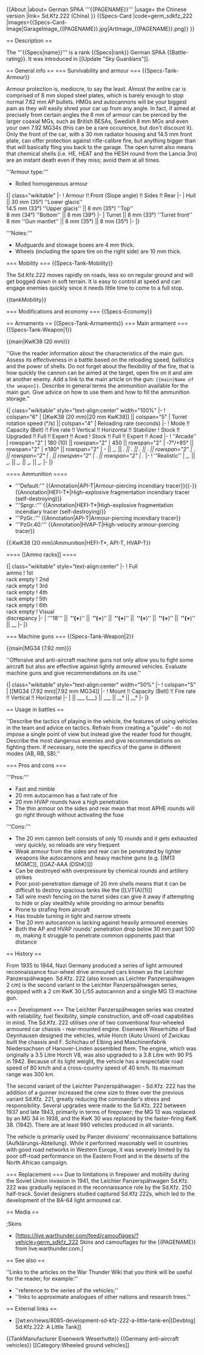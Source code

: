 {{About
|about= German SPAA '''{{PAGENAME}}'''
|usage= the Chinese version
|link= Sd.Kfz.222 (China)
}}
{{Specs-Card
|code=germ_sdkfz_222
|images={{Specs-Card-Image|GarageImage_{{PAGENAME}}.jpg|ArtImage_{{PAGENAME}}.png}}
}}

== Description ==
<!-- ''In the description, the first part should be about the history of the creation and combat usage of the vehicle, as well as its key features. In the second part, tell the reader about the ground vehicle in the game. Insert a screenshot of the vehicle, so that if the novice player does not remember the vehicle by name, he will immediately understand what kind of vehicle the article is talking about.'' -->
The '''{{Specs|name}}''' is a rank {{Specs|rank}} German SPAA {{Battle-rating}}. It was introduced in [[Update "Sky Guardians"]].

== General info ==
=== Survivability and armour ===
{{Specs-Tank-Armour}}
<!-- ''Describe armour protection. Note the most well protected and key weak areas. Appreciate the layout of modules as well as the number and location of crew members. Is the level of armour protection sufficient, is the placement of modules helpful for survival in combat? If necessary use a visual template to indicate the most secure and weak zones of the armour.'' -->
Armour protection is, mediocre, to say the least. Almost the entire car is comprised of 8 mm sloped steel plates, which is barely enough to stop normal 7.62 mm AP bullets. HMGs and autocannons will be your biggest pain as they will easily shred your car up from any angle. In fact, if aimed at precisely from certain angles the 8 mm of armour can be pierced by the larger coaxial MGs, such as British BESAs, Swedish 8 mm MGs and even your own 7.92 MG34s (this can be a rare occurence, but don't discount it). Only the front of the car, with a 30 mm radiator housing and 14.5 mm front plate, can offer protection against rifle-calibre fire, but anything bigger than that will basically fling you back to the garage. The open turret also means that chemical shells (i.e. HE, HEAT and the HESH round from the Lancia 3ro) are an instant death even if they miss; avoid them at all times.

'''Armour type:'''

* Rolled homogeneous armour

{| class="wikitable"
|-
! Armour !! Front (Slope angle) !! Sides !! Rear
|-
| Hull || 30 mm (35°) ''Lower glacis'' <br> 14.5 mm (33°) ''Upper glacis'' || 8 mm (35°) ''Top'' <br> 8 mm (34°) ''Bottom'' || 8 mm (39°) 
|-
| Turret || 8 mm (33°) ''Turret front'' <br> 8 mm ''Gun mantlet'' || 8 mm (35°) || 8 mm (35°) 
|-
|}

'''Notes:'''

* Mudguards and stowage boxes are 4 mm thick.
* Wheels (including the spare tire on the right side) are 10 mm thick.

=== Mobility ===
{{Specs-Tank-Mobility}}
<!-- ''Write about the mobility of the ground vehicle. Estimate the specific power and manoeuvrability, as well as the maximum speed forwards and backwards.'' -->
The Sd.Kfz.222 moves rapidly on roads, less so on regular ground and will get bogged down in soft terrain. It is easy to control at speed and can engage enemies quickly since it needs little time to come to a full stop. 

{{tankMobility}}

=== Modifications and economy ===
{{Specs-Economy}}

== Armaments ==
{{Specs-Tank-Armaments}}
=== Main armament ===
{{Specs-Tank-Weapon|1}}
<!-- ''Give the reader information about the characteristics of the main gun. Assess its effectiveness in a battle based on the reloading speed, ballistics and the power of shells. Do not forget about the flexibility of the fire, that is how quickly the cannon can be aimed at the target, open fire on it and aim at another enemy. Add a link to the main article on the gun: <code><nowiki>{{main|Name of the weapon}}</nowiki></code>. Describe in general terms the ammunition available for the main gun. Give advice on how to use them and how to fill the ammunition storage.'' -->
{{main|KwK38 (20 mm)}}

''Give the reader information about the characteristics of the main gun. Assess its effectiveness in a battle based on the reloading speed, ballistics and the power of shells. Do not forget about the flexibility of the fire, that is how quickly the cannon can be aimed at the target, open fire on it and aim at another enemy. Add a link to the main article on the gun: <code><nowiki>{{main|Name of the weapon}}</nowiki></code>. Describe in general terms the ammunition available for the main gun. Give advice on how to use them and how to fill the ammunition storage.''

{| class="wikitable" style="text-align:center" width="100%"
|-
! colspan="6" | [[KwK38 (20 mm)|20 mm KwK38]] || colspan="5" | Turret rotation speed (°/s) || colspan="4" | Reloading rate (seconds)
|-
! Mode !! Capacity (Belt) !! Fire rate !! Vertical !! Horizontal !! Stabilizer
! Stock !! Upgraded !! Full !! Expert !! Aced
! Stock !! Full !! Expert !! Aced
|-
! ''Arcade''
| rowspan="2" | 180 (10) || rowspan="2" | 450 || rowspan="2" | -7°/+85° || rowspan="2" | ±180° || rowspan="2" | - || __._ || __._ || __._ || __._ || __._ || rowspan="2" | _.__ || rowspan="2" | _.__ || rowspan="2" | _.__ || rowspan="2" | _.__
|-
! ''Realistic''
| __._ || __._ || __._ || __._ || __._
|-
|}

==== Ammunition ====

* '''Default:''' {{Annotation|API-T|Armour-piercing incendiary tracer}}{{-}}{{Annotation|HEFI-T*|High-explosive fragmentation incendiary tracer (self-destroying)}}
* '''Sprgr.:''' {{Annotation|HEFI-T*|High-explosive fragmentation incendiary tracer (self-destroying)}}
* '''PzGr.:''' {{Annotation|API-T|Armour-piercing incendiary tracer}}
* '''PzGr.40:''' {{Annotation|HVAP-T|High-velocity armour-piercing tracer}}

{{:KwK38 (20 mm)/Ammunition|HEFI-T*, API-T, HVAP-T}}

==== [[Ammo racks]] ====
<!-- [[File:Ammoracks_{{PAGENAME}}.png|right|thumb|x250px|[[Ammo racks]] of the {{PAGENAME}}]] -->
<!-- '''Last updated:''' -->
{| class="wikitable" style="text-align:center"
|-
! Full<br>ammo
! 1st<br>rack empty
! 2nd<br>rack empty
! 3rd<br>rack empty
! 4th<br>rack empty
! 5th<br>rack empty
! 6th<br>rack empty
! Visual<br>discrepancy
|-
| '''18''' || __&nbsp;''(+__)'' || __&nbsp;''(+__)'' || __&nbsp;''(+__)'' || __&nbsp;''(+__)'' || __&nbsp;''(+__)'' || __&nbsp;''(+__)'' || __
|-
|}

=== Machine guns ===
{{Specs-Tank-Weapon|2}}
<!-- ''Offensive and anti-aircraft machine guns not only allow you to fight some aircraft but also are effective against lightly armoured vehicles. Evaluate machine guns and give recommendations on its use.'' -->
{{main|MG34 (7.92 mm)}}

''Offensive and anti-aircraft machine guns not only allow you to fight some aircraft but also are effective against lightly armoured vehicles. Evaluate machine guns and give recommendations on its use.''

{| class="wikitable" style="text-align:center" width="50%"
|-
! colspan="5" | [[MG34 (7.92 mm)|7.92 mm MG34]]
|-
! Mount !! Capacity (Belt) !! Fire rate !! Vertical !! Horizontal
|-
| || ___ (___) || ___ || __° || __°
|-
|}

== Usage in battles ==
<!-- ''Describe the tactics of playing in the vehicle, the features of using vehicles in the team and advice on tactics. Refrain from creating a "guide" - do not impose a single point of view but instead give the reader food for thought. Describe the most dangerous enemies and give recommendations on fighting them. If necessary, note the specifics of the game in different modes (AB, RB, SB).'' -->
''Describe the tactics of playing in the vehicle, the features of using vehicles in the team and advice on tactics. Refrain from creating a "guide" - do not impose a single point of view but instead give the reader food for thought. Describe the most dangerous enemies and give recommendations on fighting them. If necessary, note the specifics of the game in different modes (AB, RB, SB).''

=== Pros and cons ===
<!-- ''Summarise and briefly evaluate the vehicle in terms of its characteristics and combat effectiveness. Mark its pros and cons in a bulleted list. Try not to use more than 6 points for each of the characteristics. Avoid using categorical definitions such as "bad", "good" and the like - use substitutions with softer forms such as "inadequate" and "effective".'' -->

'''Pros:''' 

* Fast and nimble
* 20 mm autocannon has a fast rate of fire
* 20 mm HVAP rounds have a high penetration
* The thin armour on the sides and rear mean that most APHE rounds will go right through without activating the fuse

'''Cons:'''

* The 20 mm cannon belt consists of only 10 rounds and it gets exhausted very quickly, so reloads are very frequent
* Weak armour from the sides and rear can be penetrated by lighter weapons like autocannons and heavy machine guns (e.g. [[M13 MGMC]], [[GAZ-AAA (DShK)]])
* Can be destroyed with overpressure by chemical rounds and artillery strikes
* Poor post-penetration damage of 20 mm shells means that it can be difficult to destroy spacious tanks like the [[LVT(A)(1)]]
* Tall wire mesh fencing on the turret sides can give it away if attempting to hide or play stealthily while providing no armour benefits
* Prone to strafing from aircraft
* Has trouble turning in tight and narrow streets
* The 20 mm autocannon is lacking against heavily armoured enemies
* Both the AP and HVAP rounds' penetration drop below 30 mm past 500 m, making it struggle to penetrate common opponents past that distance

== History ==
<!-- ''Describe the history of the creation and combat usage of the vehicle in more detail than in the introduction. If the historical reference turns out to be too long, take it to a separate article, taking a link to the article about the vehicle and adding a block "/History" (example: <nowiki>https://wiki.warthunder.com/(Vehicle-name)/History</nowiki>) and add a link to it here using the <code>main</code> template. Be sure to reference text and sources by using <code><nowiki><ref></ref></nowiki></code>, as well as adding them at the end of the article with <code><nowiki><references /></nowiki></code>. This section may also include the vehicle's dev blog entry (if applicable) and the in-game encyclopedia description (under <code><nowiki>=== In-game description ===</nowiki></code>, also if applicable).'' -->
From 1935 to 1944, Nazi Germany produced a series of light armoured reconnaissance four-wheel drive armoured cars known as the Leichter Panzerspähwagen. Sd.Kfz. 222 (also known as Leichter Panzerspähwagen 2 cm) is the second variant in the Leichter Panzerspähwagen series, equipped with a 2 cm KwK 30 L/55 autocannon and a single MG 13 machine gun.

=== Development ===
The Leichter Panzerspähwagen series was created with reliability, fuel flexibility, simple construction, and off-road capabilities in mind. The Sd.Kfz. 222 utilises one of two conventional four-wheeled armoured car chassis - rear-mounted engine. Eisenwerk Weserhütte of Bad Oeynhausen designed the vehicles, while Horch (Auto Union) of Zwickau built the chassis and F. Schichau of Elbing and Maschinenfabrik Niedersachsen of Hanover-Linden assembled them. The engine, which was originally a 3.5 Litre Horch V8, was also upgraded to a 3.8 Litre with 90 PS in 1942. Because of its light weight, the vehicle has a respectable road speed of 80 km/h and a cross-country speed of 40 km/h. Its maximum range was 300 km.

The second variant of the Leichter Panzerspähwagen - Sd.Kfz. 222 has the addition of a gunner increased the crew size to three over the previous variant Sd.Kfz. 221, greatly reducing the commander's stress and responsibility. Several upgrades were made to the Sd.Kfz. 222 between 1937 and late 1943, primarily in terms of firepower; the MG 13 was replaced by an MG 34 in 1938, and the KwK 30 was replaced by the faster-firing KwK 38. (1942). There are at least 990 vehicles produced in all variants.

The vehicle is primarily used by Panzer divisions' reconnaissance battalions (Aufklärungs-Abteilung). While it performed reasonably well in countries with good road networks in Western Europe, it was severely limited by its poor off-road performance on the Eastern Front and in the deserts of the North African campaign.

=== Replacement ===
Due to limitations in firepower and mobility during the Soviet Union invasion in 1941, the Leichter Panzerspähwagen Sd.Kfz. 222 was gradually replaced in the reconnaissance role by the Sd.Kfz. 250 half-track. Soviet designers studied captured Sd.Kfz 222s, which led to the development of the BA-64 light armoured car.

== Media ==
<!-- ''Excellent additions to the article would be video guides, screenshots from the game, and photos.'' -->

;Skins
* [https://live.warthunder.com/feed/camouflages/?vehicle=germ_sdkfz_222 Skins and camouflages for the {{PAGENAME}} from live.warthunder.com.]

== See also ==
<!-- ''Links to the articles on the War Thunder Wiki that you think will be useful for the reader, for example:''
* ''reference to the series of the vehicles;''
* ''links to approximate analogues of other nations and research trees.'' -->
''Links to the articles on the War Thunder Wiki that you think will be useful for the reader, for example:''

* ''reference to the series of the vehicles;''
* ''links to approximate analogues of other nations and research trees.''

== External links ==
<!-- ''Paste links to sources and external resources, such as:''
* ''topic on the official game forum;''
* ''other literature.'' -->

* [[wt:en/news/8085-development-sd-kfz-222-a-little-tank-en|[Devblog] Sd.Kfz.222: A Little Tank]]

{{TankManufacturer Eisenwerk Weserhutte}}
{{Germany anti-aircraft vehicles}}
[[Category:Wheeled ground vehicles]]